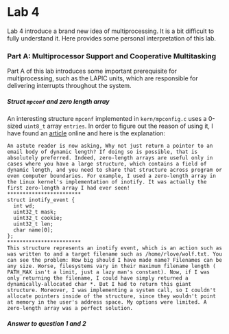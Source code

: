 # Lab 4
Lab 4 introduce a brand new idea of multiprocessing. It is a bit difficult to fully understand it. Here provides some personal interpretation of this lab.
  
  
### Part A: Multiprocessor Support and Cooperative Multitasking
Part A of this lab introduces some important prerequisite for multiprocessing, such as the LAPIC units, which are responsible for delivering interrupts throughout the system.
##### Struct ```mpconf``` and zero length array
An interesting structure ```mpconf``` implemented in ```kern/mpconfig.c``` uses a 0-sized ```uint8_t``` array ```entries```. In order to figure out the reason of using it, I have found an [article](https://www.forbes.com/sites/quora/2013/05/14/what-is-the-advantage-of-using-zero-length-arrays-in-c/#50b05774213a) online and here is the explanation:
```
An astute reader is now asking, Why not just return a pointer to an email body of dynamic length? If doing so is possible, that is absolutely preferred. Indeed, zero-length arrays are useful only in cases where you have a large structure, which contains a field of dynamic length, and you need to share that structure across program or even computer boundaries. For example, I used a zero-length array in the Linux kernel's implementation of inotify. It was actually the first zero-length array I had ever seen!
************************
struct inotify_event {
  int wd;
  uint32_t mask;
  uint32_t cookie;
  uint32_t len;
  char name[0];
};
************************
This structure represents an inotify event, which is an action such as was written to and a target filename such as /home/rlove/wolf.txt. You can see the problem: How big should I have made name? Filenames can be any size. Worse, filesystems vary in their maximum filename length ( PATH_MAX isn't a limit, just a lazy man's constant). Now, if I was only returning the filename, I could have simply returned a dynamically-allocated char *. But I had to return this giant structure. Moreover, I was implementing a system call, so I couldn't allocate pointers inside of the structure, since they wouldn't point at memory in the user's address space. My options were limited. A zero-length array was a perfect solution.
```

##### Answer to question 1 and 2
